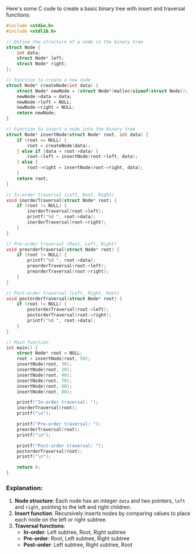 Here's some C code to create a basic binary tree with insert and traversal functions:

```c
#include <stdio.h>
#include <stdlib.h>

// Define the structure of a node in the binary tree
struct Node {
    int data;
    struct Node* left;
    struct Node* right;
};

// Function to create a new node
struct Node* createNode(int data) {
    struct Node* newNode = (struct Node*)malloc(sizeof(struct Node));
    newNode->data = data;
    newNode->left = NULL;
    newNode->right = NULL;
    return newNode;
}

// Function to insert a node into the binary tree
struct Node* insertNode(struct Node* root, int data) {
    if (root == NULL) {
        root = createNode(data);
    } else if (data < root->data) {
        root->left = insertNode(root->left, data);
    } else {
        root->right = insertNode(root->right, data);
    }
    return root;
}

// In-order traversal (Left, Root, Right)
void inorderTraversal(struct Node* root) {
    if (root != NULL) {
        inorderTraversal(root->left);
        printf("%d ", root->data);
        inorderTraversal(root->right);
    }
}

// Pre-order traversal (Root, Left, Right)
void preorderTraversal(struct Node* root) {
    if (root != NULL) {
        printf("%d ", root->data);
        preorderTraversal(root->left);
        preorderTraversal(root->right);
    }
}

// Post-order traversal (Left, Right, Root)
void postorderTraversal(struct Node* root) {
    if (root != NULL) {
        postorderTraversal(root->left);
        postorderTraversal(root->right);
        printf("%d ", root->data);
    }
}

// Main function
int main() {
    struct Node* root = NULL;
    root = insertNode(root, 50);
    insertNode(root, 30);
    insertNode(root, 20);
    insertNode(root, 40);
    insertNode(root, 70);
    insertNode(root, 60);
    insertNode(root, 80);

    printf("In-order traversal: ");
    inorderTraversal(root);
    printf("\n");

    printf("Pre-order traversal: ");
    preorderTraversal(root);
    printf("\n");

    printf("Post-order traversal: ");
    postorderTraversal(root);
    printf("\n");

    return 0;
}
```

### Explanation:
1. **Node structure**: Each node has an integer `data` and two pointers, `left` and `right`, pointing to the left and right children.
2. **Insert function**: Recursively inserts nodes by comparing values to place each node on the left or right subtree.
3. **Traversal functions**:
   - **In-order**: Left subtree, Root, Right subtree
   - **Pre-order**: Root, Left subtree, Right subtree
   - **Post-order**: Left subtree, Right subtree, Root
